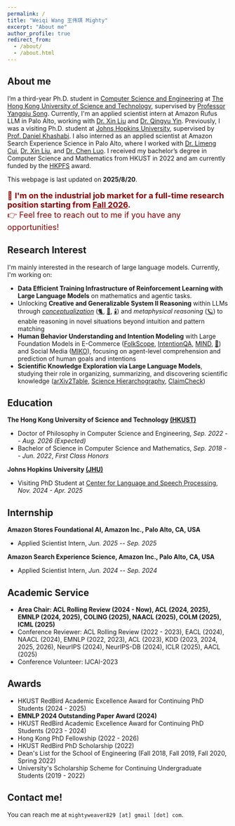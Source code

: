 ```yaml
---
permalink: /
title: "Weiqi Wang 王伟琪 Mighty"
excerpt: "About me"
author_profile: true
redirect_from:
  - /about/
  - /about.html
---
```


## About me

I’m a third-year Ph.D. student in [Computer Science and Engineering](https://cse.hkust.edu.hk/) at [The Hong Kong University of Science and Technology](https://hkust.edu.hk/), supervised by [Professor Yangqiu Song](https://www.cse.ust.hk/~yqsong/).
Currently, I'm an applied scientist intern at Amazon Rufus LLM in Palo Alto, working with [Dr. Xin Liu](https://seanliu96.github.io/) and [Dr. Qingyu Yin](https://scholar.google.com/citations?user=P-mBKNYAAAAJ&hl=zh-CN&inst=1381320739207392350).
Previously, I was a visiting Ph.D. student at [Johns Hopkins University](https://www.jhu.edu/), supervised by [Prof. Daniel Khashabi](https://danielkhashabi.com/).
I also interned as an applied scientist at Amazon Search Experience Science in Palo Alto, where I worked with [Dr. Limeng Cui](https://scholar.google.com/citations?user=pfd4pUkAAAAJ&inst=1381320739207392350), [Dr. Xin Liu](https://seanliu96.github.io/), and [Dr. Chen Luo](https://chen-luo.com/).
I received my bachelor’s degree in Computer Science and Mathematics from HKUST in 2022 and am currently funded by the [HKPFS](https://fytgs.hkust.edu.hk/scholarships/hong-kong-phd-fellowship-scheme) award.

This webpage is last updated on **2025/8/20**.

<p style="color:darkred; font-size:18px;">
🚀 <b>I'm on the industrial job market for a full-time research position starting from <u>Fall 2026</u>.</b><br>
👉 Feel free to reach out to me if you have any opportunities!
</p>

## Research Interest

I'm mainly interested in the research of large language models. Currently, I'm working on:

- **Data Efficient Training Infrastructure of Reinforcement Learning with Large Language Models** on mathematics and agentic tasks.
- Unlocking **Creative and Generalizable System II Reasoning** within LLMs through [_conceptualization_](https://arxiv.org/pdf/2406.10885) ([🐈](https://aclanthology.org/2023.acl-long.733.pdf), [🚗](https://aclanthology.org/2023.findings-emnlp.902.pdf), [🕯️](https://aclanthology.org/2024.acl-long.128.pdf)) and _metaphysical reasoning_ ([🪐](https://aclanthology.org/2025.acl-long.79.pdf)) to enable reasoning in novel situations beyond intuition and pattern matching
- **Human Behavior Understanding and Intention Modeling** with Large Foundation Models in E-Commerce ([FolkScope](https://aclanthology.org/2023.findings-acl.76.pdf), [IntentionQA](https://aclanthology.org/2024.findings-emnlp.123.pdf), [MIND](https://aclanthology.org/2024.emnlp-main.446.pdf), [📜](https://aclanthology.org/2025.acl-long.1.pdf)) and Social Media ([MIKO](https://arxiv.org/pdf/2402.18169.pdf)), focusing on agent-level comprehension and prediction of human goals and intentions
- **Scientific Knowledge Exploration via Large Language Models**, studying their role in organizing, summarizing, and discovering scientific knowledge ([arXiv2Table](https://arxiv.org/pdf/2504.10284), [Science Hierarchography](https://arxiv.org/pdf/2504.13834), [ClaimCheck](https://arxiv.org/pdf/2503.21717v1))

## Education

**The Hong Kong University of Science and Technology [(HKUST)](https://hkust.edu.hk/)**

- Doctor of Philosophy in Computer Science and Engineering, _Sep. 2022 -- Aug. 2026 (Expected)_
- Bachelor of Science in Computer Science and Mathematics, _Sep. 2018 -- Jun. 2022_, _First Class Honors_

**Johns Hopkins University [(JHU)](https://www.jhu.edu/)**

- Visiting PhD Student at [Center for Language and Speech Processing](https://www.clsp.jhu.edu/), _Nov. 2024 - Apr. 2025_

## Internship

**Amazon Stores Foundational AI, Amazon Inc., Palo Alto, CA, USA**

- Applied Scientist Intern, _Jun. 2025 -- Sep. 2025_

**Amazon Search Experience Science, Amazon Inc., Palo Alto, CA, USA**

- Applied Scientist Intern, _Jun. 2024 -- Sep. 2024_

## Academic Service

- **Area Chair: ACL Rolling Review (2024 - Now), ACL (2024, 2025), EMNLP (2024, 2025), COLING (2025), NAACL (2025), COLM (2025), ICML (2025)**
- Conference Reviewer: ACL Rolling Review (2022 - 2023), EACL (2024), NAACL (2024), EMNLP (2022, 2023), ACL (2023),
  KDD (2023, 2024, 2025, 2026), NeurIPS (2024), NeurIPS-DB (2024), ICLR (2025), AACL (2025)
- Conference Volunteer: IJCAI-2023

## Awards

- HKUST RedBird Academic Excellence Award for Continuing PhD Students (2024 - 2025)
- **EMNLP 2024 Outstanding Paper Award (2024)**
- HKUST RedBird Academic Excellence Award for Continuing PhD Students (2023 - 2024)
- Hong Kong PhD Fellowship (2022 - 2026)
- HKUST RedBird PhD Scholarship (2022)
- Dean's List for the School of Engineering (Fall 2018, Fall 2019, Fall 2020, Spring 2022)
- University's Scholarship Scheme for Continuing Undergraduate Students (2019 - 2022)

## Contact me!

You can reach me at `mightyweaver829 [at] gmail [dot] com`.

<script type='text/javascript' id='clustrmaps' src='//cdn.clustrmaps.com/map_v2.js?cl=ffffff&w=700&t=tt&d=DE2rC1_XQk9C3olzhHZGibG_eT8m4xfWcetZ15Zm4mQ&co=2d78ad&cmo=3acc3a&cmn=ff5353&ct=ffffff'></script>
